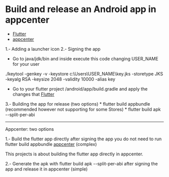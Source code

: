 # Build and release an Android app in appcenter

- [Flutter](https://flutter.dev/docs/deployment/android)
- [appcenter](https://buildflutter.com/deploying-flutter-apps-via-appcenter/)

1.- Adding a launcher icon
2.- Signing the app

* Go to java/jdk/bin and inside execute this code changing USER_NAME for your user

./keytool -genkey -v -keystore c:\Users\USER_NAME\key.jks -storetype JKS -keyalg RSA -keysize 2048 -validity 10000 -alias key

* Go to your flutter project <app dir>/android/app/build.gradle and apply the changes that [Flutter](https://flutter.dev/docs/deployment/android)

3.- Building the app for release (two options)
    * flutter build appbundle (recommended however not supporting for some Stores)
    * flutter build apk --split-per-abi 

-----------------------------------------------------------------------------------------------------------------------------

Appcenter: two options

1.- Build the flutter app directly after signing the app you do not need to run flutter build appbundle [appcenter](https://buildflutter.com/deploying-flutter-apps-via-appcenter/) (complex)

This projects is about building the flutter app directly in appcenter.

2.- Generate the apk with flutter build apk --split-per-abi after signing the app and release it in appcenter (simple)


